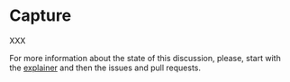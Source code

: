 # Capture

XXX

For more information about the state of this discussion, please, start with the [explainer](https://immersive-web.github.io/capture/explainer) and then the issues and pull requests.
